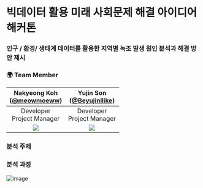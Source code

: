 # 빅데이터 활용 미래 사회문제 해결 아이디어 해커톤

### 인구 / 환경/ 생태계 데이터를 활용한 지역별 녹조 발생 원인 분석과 해결 방안 제시

### 🌍 Team Member 
|Nakyeong Koh<br/>([@meowmoeww](https://github.com/meowmoeww))|Yujin Son <br/>([@Beyujinllike]([https://github.com/Sohi2111853](https://github.com/Beyujinllike)))|
|:----------:|:----------:|
|Developer<br/>Project Manager|Developer<br/>Project Manager|
|![](https://github.com/meowmoeww.png)|![](https://github.com/Sohi2111853.png)|


### 분석 주제 
### 분석 과정 
![image](https://github.com/meowmoeww/Hackathon-of-ideas-for-solving-future-social-problems-using-big-data/assets/89447043/58722980-f893-42a7-9653-8abf573356d7)
